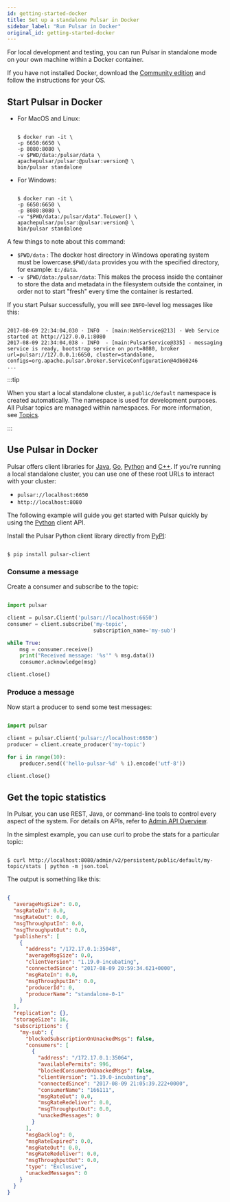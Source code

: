 ```yaml
---
id: getting-started-docker
title: Set up a standalone Pulsar in Docker
sidebar_label: "Run Pulsar in Docker"
original_id: getting-started-docker
---
```


For local development and testing, you can run Pulsar in standalone
mode on your own machine within a Docker container.

If you have not installed Docker, download the [Community edition](https://www.docker.com/community-edition)
and follow the instructions for your OS.

## Start Pulsar in Docker

* For MacOS and Linux:

  ```shell
  
  $ docker run -it \
  -p 6650:6650 \
  -p 8080:8080 \
  -v $PWD/data:/pulsar/data \
  apachepulsar/pulsar:@pulsar:version@ \
  bin/pulsar standalone
  
  ```

* For Windows:  

  ```shell
  
  $ docker run -it \
  -p 6650:6650 \
  -p 8080:8080 \
  -v "$PWD/data:/pulsar/data".ToLower() \
  apachepulsar/pulsar:@pulsar:version@ \
  bin/pulsar standalone
  
  ```

A few things to note about this command:
 * `$PWD/data` : The docker host directory in Windows operating system must be lowercase.`$PWD/data` provides you with the specified directory, for example: `E:/data`.
 * `-v $PWD/data:/pulsar/data`: This makes the process inside the container to store the
   data and metadata in the filesystem outside the container, in order not to start "fresh" every time the container is restarted.

If you start Pulsar successfully, you will see `INFO`-level log messages like this:

```

2017-08-09 22:34:04,030 - INFO  - [main:WebService@213] - Web Service started at http://127.0.0.1:8080
2017-08-09 22:34:04,038 - INFO  - [main:PulsarService@335] - messaging service is ready, bootstrap service on port=8080, broker url=pulsar://127.0.0.1:6650, cluster=standalone, configs=org.apache.pulsar.broker.ServiceConfiguration@4db60246
...

```

:::tip

When you start a local standalone cluster, a `public/default` namespace is created automatically. The namespace is used for development purposes. All Pulsar topics are managed within namespaces. For more information, see [Topics](concepts-messaging.md#topics).

:::

## Use Pulsar in Docker

Pulsar offers client libraries for [Java](client-libraries-java.md), [Go](client-libraries-go.md), [Python](client-libraries-python) 
and [C++](client-libraries-cpp). If you're running a local standalone cluster, you can
use one of these root URLs to interact with your cluster:

* `pulsar://localhost:6650`
* `http://localhost:8080`

The following example will guide you get started with Pulsar quickly by using the [Python](client-libraries-python)
client API.

Install the Pulsar Python client library directly from [PyPI](https://pypi.org/project/pulsar-client/):

```shell

$ pip install pulsar-client

```

### Consume a message

Create a consumer and subscribe to the topic:

```python

import pulsar

client = pulsar.Client('pulsar://localhost:6650')
consumer = client.subscribe('my-topic',
                            subscription_name='my-sub')

while True:
    msg = consumer.receive()
    print("Received message: '%s'" % msg.data())
    consumer.acknowledge(msg)

client.close()

```

### Produce a message

Now start a producer to send some test messages:

```python

import pulsar

client = pulsar.Client('pulsar://localhost:6650')
producer = client.create_producer('my-topic')

for i in range(10):
    producer.send(('hello-pulsar-%d' % i).encode('utf-8'))

client.close()

```

## Get the topic statistics

In Pulsar, you can use REST, Java, or command-line tools to control every aspect of the system.
For details on APIs, refer to [Admin API Overview](admin-api-overview).

In the simplest example, you can use curl to probe the stats for a particular topic:

```shell

$ curl http://localhost:8080/admin/v2/persistent/public/default/my-topic/stats | python -m json.tool

```

The output is something like this:

```json

{
  "averageMsgSize": 0.0,
  "msgRateIn": 0.0,
  "msgRateOut": 0.0,
  "msgThroughputIn": 0.0,
  "msgThroughputOut": 0.0,
  "publishers": [
    {
      "address": "/172.17.0.1:35048",
      "averageMsgSize": 0.0,
      "clientVersion": "1.19.0-incubating",
      "connectedSince": "2017-08-09 20:59:34.621+0000",
      "msgRateIn": 0.0,
      "msgThroughputIn": 0.0,
      "producerId": 0,
      "producerName": "standalone-0-1"
    }
  ],
  "replication": {},
  "storageSize": 16,
  "subscriptions": {
    "my-sub": {
      "blockedSubscriptionOnUnackedMsgs": false,
      "consumers": [
        {
          "address": "/172.17.0.1:35064",
          "availablePermits": 996,
          "blockedConsumerOnUnackedMsgs": false,
          "clientVersion": "1.19.0-incubating",
          "connectedSince": "2017-08-09 21:05:39.222+0000",
          "consumerName": "166111",
          "msgRateOut": 0.0,
          "msgRateRedeliver": 0.0,
          "msgThroughputOut": 0.0,
          "unackedMessages": 0
        }
      ],
      "msgBacklog": 0,
      "msgRateExpired": 0.0,
      "msgRateOut": 0.0,
      "msgRateRedeliver": 0.0,
      "msgThroughputOut": 0.0,
      "type": "Exclusive",
      "unackedMessages": 0
    }
  }
}

```

